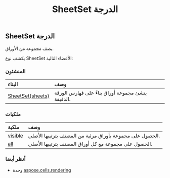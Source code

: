 ﻿---
title: SheetSet الدرجة
second_title: Aspose.Cells for Python via .NET API المراجع
description:
type: docs
weight: 110
url: /ar/python-net/aspose.cells.rendering/sheetset/
is_root: false
---
##  SheetSet الدرجة
يصف مجموعة من الأوراق.



يكشف نوع SheetSet الأعضاء التالية:

###  المنشئون
| البناء| وصف|
| :- | :- |
| [SheetSet(sheets)](/cells/ar/python-net/aspose.cells.rendering/sheetset/__init__/#list) | ينشئ مجموعة أوراق بناءً على فهارس الورقة الدقيقة.|


###  ملكيات
| ملكية| وصف|
| :- | :- |
| [visible](/cells/ar/python-net/aspose.cells.rendering/sheetset/visible) | الحصول على مجموعة بأوراق مرئية من المصنف بترتيبها الأصلي.|
| [all](/cells/ar/python-net/aspose.cells.rendering/sheetset/all) | الحصول على مجموعة مع كل أوراق المصنف بترتيبها الأصلي.|



###  أنظر أيضا
* وحدة [aspose.cells.rendering](..)
